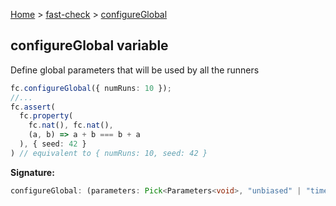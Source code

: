 [Home](/) &gt; [fast-check](../fast-check.md) &gt; [configureGlobal](configureGlobal.md)

## configureGlobal variable

Define global parameters that will be used by all the runners

```typescript
fc.configureGlobal({ numRuns: 10 });
//...
fc.assert(
  fc.property(
    fc.nat(), fc.nat(),
    (a, b) => a + b === b + a
  ), { seed: 42 }
) // equivalent to { numRuns: 10, seed: 42 }

```

<b>Signature:</b>

```typescript
configureGlobal: (parameters: Pick<Parameters<void>, "unbiased" | "timeout" | "skipAllAfterTimeLimit" | "seed" | "randomType" | "numRuns" | "maxSkipsPerRun" | "logger" | "verbose" | "endOnFailure">) => void
```
